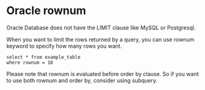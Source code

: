 # Oracle rownum

Oracle Database does not have the LIMIT clause like MySQL or Postgresql.

When you want to limit the rows returned by a query, you can use rownum keyword to specify how many rows you want.

```
select * from example_table
where rownum = 10
```

Please note that rownum is evaluated before order by clause. So if you want to use both rownum and order by, consider using subquery.
